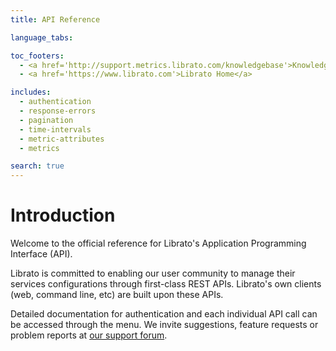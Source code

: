 ```yaml
---
title: API Reference

language_tabs:

toc_footers:
  - <a href='http://support.metrics.librato.com/knowledgebase'>Knowledge Base</a>
  - <a href='https://www.librato.com'>Librato Home</a>

includes:
  - authentication
  - response-errors
  - pagination
  - time-intervals
  - metric-attributes
  - metrics

search: true
---
```


# Introduction

Welcome to the official reference for Librato's
Application Programming Interface (API).

Librato is committed to enabling our
user community to manage their services configurations
through first-class REST APIs. Librato's own
clients (web, command line, etc) are built upon these APIs.

Detailed documentation for authentication and each individual API call can
be accessed through the menu. We invite suggestions, feature
requests or problem reports at
[our support forum](http://support.metrics.librato.com).

